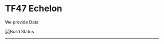 # TF47 Echelon

We provide Data

![Build Status](https://github.com/taskforce47/tf47_echelon/workflows/C/C++%20CI/badge.svg?branch=master)

---

